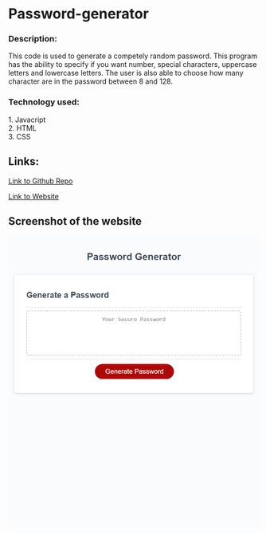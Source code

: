 # Password-generator

### Description:
This code is used to generate a competely random password. This program has the ability to specify if you want number, special characters, uppercase letters and lowercase letters. The user is also able to choose how many character are in the password between 8 and 128.

### Technology used:
1\. Javacript  
2\. HTML  
3\. CSS

## Links:

[Link to Github Repo](https://github.com/Lekashi/password-generator "Link to Github Repo")

[Link to Website](https://lekashi.github.io/password-generator/ "Link to Website")

## Screenshot of the website

![Screenshot of the website](./assets/imgs/Screenshot.png)